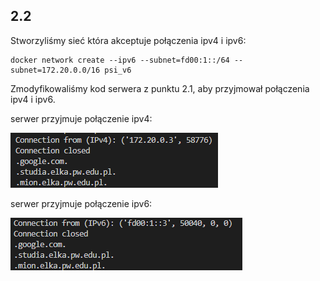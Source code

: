## 2.2

Stworzyliśmy sieć która akceptuje połączenia ipv4 i ipv6:

```command
docker network create --ipv6 --subnet=fd00:1::/64 --subnet=172.20.0.0/16 psi_v6
```

Zmodyfikowaliśmy kod serwera z punktu 2.1, aby przyjmował połączenia ipv4 i ipv6.

serwer przyjmuje połączenie ipv4:

![ipv4 test](ipv4.png)

serwer przyjmuje połączenie ipv6:

![ipv6 test](ipv6.png)
